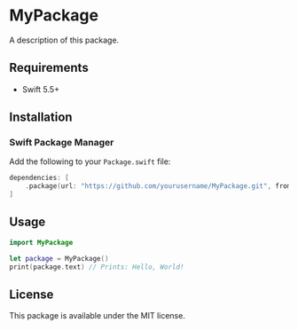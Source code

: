 # MyPackage

A description of this package.

## Requirements

- Swift 5.5+

## Installation

### Swift Package Manager

Add the following to your `Package.swift` file:

```swift
dependencies: [
    .package(url: "https://github.com/yourusername/MyPackage.git", from: "1.0.0")
]
```

## Usage

```swift
import MyPackage

let package = MyPackage()
print(package.text) // Prints: Hello, World!
```

## License

This package is available under the MIT license.
